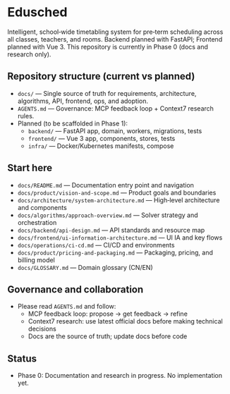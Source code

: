 # Edusched

Intelligent, school‑wide timetabling system for pre‑term scheduling across all classes, teachers, and rooms. Backend planned with FastAPI; Frontend planned with Vue 3. This repository is currently in Phase 0 (docs and research only).

## Repository structure (current vs planned)

- `docs/` — Single source of truth for requirements, architecture, algorithms, API, frontend, ops, and adoption.
- `AGENTS.md` — Governance: MCP feedback loop + Context7 research rules.
- Planned (to be scaffolded in Phase 1):
  - `backend/` — FastAPI app, domain, workers, migrations, tests
  - `frontend/` — Vue 3 app, components, stores, tests
  - `infra/` — Docker/Kubernetes manifests, compose

## Start here

- `docs/README.md` — Documentation entry point and navigation
- `docs/product/vision-and-scope.md` — Product goals and boundaries
- `docs/architecture/system-architecture.md` — High‑level architecture and components
- `docs/algorithms/approach-overview.md` — Solver strategy and orchestration
- `docs/backend/api-design.md` — API standards and resource map
- `docs/frontend/ui-information-architecture.md` — UI IA and key flows
- `docs/operations/ci-cd.md` — CI/CD and environments
- `docs/product/pricing-and-packaging.md` — Packaging, pricing, and billing model
- `docs/GLOSSARY.md` — Domain glossary (CN/EN)

## Governance and collaboration

- Please read `AGENTS.md` and follow:
  - MCP feedback loop: propose → get feedback → refine
  - Context7 research: use latest official docs before making technical decisions
  - Docs are the source of truth; update docs before code

## Status

- Phase 0: Documentation and research in progress. No implementation yet.
